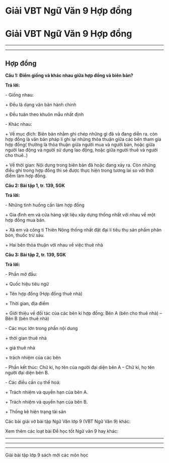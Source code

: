 # Giải VBT Ngữ Văn 9 Hợp đồng

# Giải VBT Ngữ Văn 9 Hợp đồng

* * *

* * *

## Hợp đồng

**Câu 1: Điểm giống và khác nhau giữa hợp đồng và biên bản?**

**Trả lời:**

\- Giống nhau:

\+ Đều là dạng văn bản hành chính

\+ Đều tuân theo khuôn mẫu nhất định

\- Khác nhau:

\+ Về mục đích: Biên bản nhằm ghi chép những gì đã và đang diễn ra. còn hợp đồng là văn bản pháp lí ghi lại những thỏa thuận giữa các bên tham gia hợp đồng( thường là thỏa thuận giữa người mua và người bán, hoặc giữa người lao động và người sử dụng lao động, hoặc giữa người thuê và người cho thuê..)

\+ Về thời gian: Nội dung trong biên bản đã hoặc đang xảy ra. Còn những điều ghi trong hợp đồng thì sẽ được thực hiện trong tương lai so với thời điểm làm hợp đồng.

**Câu 2: Bài tập 1, tr. 139, SGK**

**Trả lời:**

\- Những tình huống cần làm hợp đồng

\+ Gia đình em và cửa hàng vật liệu xây dựng thống nhất với nhau về một hợp đồng mua bán.

\+ Xã em và công ti Thiên Nông thống nhất đặt đại lí tiêu thụ sản phẩm phân bón, thuốc trừ sâu.

\+ Hai bên thỏa thuận với nhau về việc thuê nhà

**Câu 3: Bài tập 2, tr. 139, SGK**

**Trả lời:**

\- Phần mở đầu: 

\+ Quốc hiệu tiêu ngữ

\+ Tên hợp đồng (Hợp đồng thuê nhà)

\+ Thời gian, địa điểm

\+ Giới thiệu về đối tác của các bên kí hợp đồng: Bên A (bên cho thuê nhà) – Bên B (bên thuê nhà)

\- Các mục lớn trong phần nội dung

\+ thời gian thuê nhà

\+ giá thuê nhà

\+ trách nhiệm của các bên

\- Phần kết thúc: Chữ kí, họ tên của người đại diện bên A – Chữ kí, họ tên người đại diện bên B.

\- Các điều cần cụ thể hoá:

\+ Trách nhiệm và quyền hạn của bên A.

\+ Trách nhiệm và quyền hạn của bên B.

\+ Thống kê hiện trạng tài sản

Các bài giải vở bài tập Ngữ Văn lớp 9 (VBT Ngữ Văn 9) khác:

Xem thêm các loạt bài Để học tốt Ngữ văn 9 hay khác:

* * *

* * *

* * *

Giải bài tập lớp 9 sách mới các môn học
